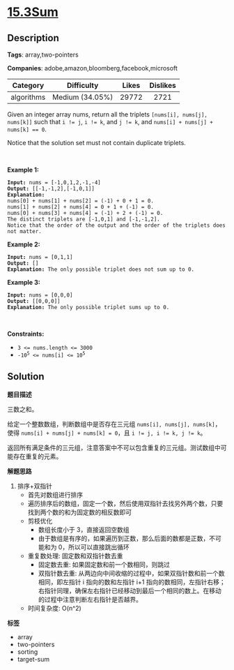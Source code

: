 # [15.3Sum](https://leetcode.com/problems/3sum/description/)

## Description

**Tags**: array,two-pointers

**Companies**: adobe,amazon,bloomberg,facebook,microsoft

|  Category  |   Difficulty    | Likes | Dislikes |
| :--------: | :-------------: | :---: | :------: |
| algorithms | Medium (34.05%) | 29772 |   2721   |

<p>Given an integer array nums, return all the triplets <code>[nums[i], nums[j], nums[k]]</code> such that <code>i != j</code>, <code>i != k</code>, and <code>j != k</code>, and <code>nums[i] + nums[j] + nums[k] == 0</code>.</p>
<p>Notice that the solution set must not contain duplicate triplets.</p>
<p>&nbsp;</p>
<p><strong class="example">Example 1:</strong></p>
<pre><code><strong>Input:</strong> nums = [-1,0,1,2,-1,-4]
<strong>Output:</strong> [[-1,-1,2],[-1,0,1]]
<strong>Explanation:</strong>
nums[0] + nums[1] + nums[2] = (-1) + 0 + 1 = 0.
nums[1] + nums[2] + nums[4] = 0 + 1 + (-1) = 0.
nums[0] + nums[3] + nums[4] = (-1) + 2 + (-1) = 0.
The distinct triplets are [-1,0,1] and [-1,-1,2].
Notice that the order of the output and the order of the triplets does not matter.</code></pre>
<p><strong class="example">Example 2:</strong></p>
<pre><code><strong>Input:</strong> nums = [0,1,1]
<strong>Output:</strong> []
<strong>Explanation:</strong> The only possible triplet does not sum up to 0.</code></pre>
<p><strong class="example">Example 3:</strong></p>
<pre><code><strong>Input:</strong> nums = [0,0,0]
<strong>Output:</strong> [[0,0,0]]
<strong>Explanation:</strong> The only possible triplet sums up to 0.</code></pre>
<p>&nbsp;</p>
<p><strong>Constraints:</strong></p>
<ul>
  <li><code>3 &lt;= nums.length &lt;= 3000</code></li>
  <li><code>-10<sup>5</sup> &lt;= nums[i] &lt;= 10<sup>5</sup></code></li>
</ul>

## Solution

**题目描述**

三数之和。

给定一个整数数组，判断数组中是否存在三元组 `nums[i], nums[j], nums[k]`，使得 `nums[i] + nums[j] + nums[k] = 0`，且 `i != j, i != k, j != k`。

返回所有满足条件的三元组，注意答案中不可以包含重复的三元组。测试数组中可能存在重复的元素。

**解题思路**

1. 排序+双指针
   - 首先对数组进行排序
   - 遍历排序后的数组，固定一个数，然后使用双指针去找另外两个数，只要找到两个数的和为固定数的相反数即可
   - 剪枝优化
     - 数组长度小于 3，直接返回空数组
     - 由于数组是有序的，如果遍历到正数，那么后面的数都是正数，不可能和为 0，所以可以直接跳出循环
   - 重复数处理: 固定数和双指针数去重
     - 固定数去重: 如果固定数和前一个数相同，则跳过
     - 双指针数去重: 从两边向中间收缩的过程中，如果双指针数和前一个数相同，即左指针 i 指向的数和左指针 i+1 指向的数相同，左指针右移；右指针同理，确保左右指针已经移动到最后一个相同的数上。在移动的过程中注意判断左右指针是否越界。
   - 时间复杂度: O(n^2)

**标签**

- array
- two-pointers
- sorting
- target-sum
